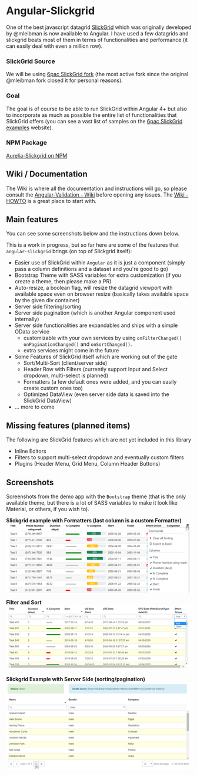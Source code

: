 # Angular-Slickgrid
One of the best javascript datagrid [SlickGrid](https://github.com/mleibman/SlickGrid) which was originally developed by @mleibman is now available to Angular. I have used a few datagrids and slickgrid beats most of them in terms of functionalities and performance (it can easily deal with even a million row).

### SlickGrid Source
We will be using [6pac SlickGrid fork](https://github.com/6pac/SlickGrid/) (the most active fork since the original @mleibman fork closed it for personal reasons).

### Goal
The goal is of course to be able to run SlickGrid within Angular 4+ but also to incorporate as much as possible the entire list of functionalities that SlickGrid offers (you can see a vast list of samples on the [6pac SlickGrid examples](https://github.com/6pac/SlickGrid/wiki/Examples) website).

### NPM Package
[Aurelia-Slickgrid on NPM](https://www.npmjs.com/package/angular-slickgrid)

<a name="wiki"></a>

## Wiki / Documentation
The Wiki is where all the documentation and instructions will go, so please consult the [Angular-Validation - Wiki](https://github.com/ghiscoding/angular-slickgrid/wiki) before opening any issues. The [Wiki - HOWTO](https://github.com/ghiscoding/angular-slickgrid/wiki/HOWTO---Step-by-Step) is a great place to start with.


<a name="main-features"></a>

## Main features
You can see some screenshots below and the instructions down below.

This is a work in progress, but so far here are some of the features that `angular-slickgrid` brings (on top of Slickgrid itself):
- Easier use of SlickGrid within `Angular` as it is just a component (simply pass a column definitions and a dataset and you're good to go)
- Bootstrap Theme with SASS variables for extra customization (if you create a theme, then please make a PR)
- Auto-resize, a boolean flag, will resize the datagrid viewport with available space even on browser resize (basically takes available space by the given div container)
- Server side filtering/sorting
- Server side pagination (which is another Angular component used internally)
- Server side functionalities are expandables and ships with a simple OData service
  - customizable with your own services by using `onFilterChanged()` `onPaginationChanged()` and `onSortChanged()`.
  - extra services might come in the future
- Some Features of SlickGrid itself which are working out of the gate
  - Sort/Multi-Sort (client/server side)
  - Header Row with Filters (currently support Input and Select dropdown, multi-select is planned)
  - Formatters (a few default ones were added, and you can easily create custom ones too)
  - Optimized DataView (even server side data is saved into the SlickGrid DataView)
- ... more to come

<a name="missing-features"></a>

## Missing features (planned items)
The following are SlickGrid features which are not yet included in this library
- Inline Editors
- Filters to support multi-select dropdown and eventually custom filters
- Plugins (Header Menu, Grid Menu, Column Header Buttons)

## Screenshots

Screenshots from the demo app with the `Bootstrap` theme (that is the only available theme, but there is a lot of SASS variables to make it look like Material, or others, if you wish to).

**Slickgrid example with Formatters (last column is a custom Formatter)**
![Default Slickgrid Example](/screenshots/formatters.png)

**Filter and Sort**
![Slickgrid Server Side](/screenshots/filter_and_sort.png)

**Slickgrid Example with Server Side (sorting/pagination)**
![Slickgrid Server Side](/screenshots/pagination.png)
